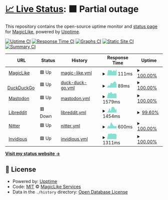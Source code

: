 # [📈 Live Status](https://Magic-Services.github.io/Upptime): <!--live status--> **🟧 Partial outage**

This repository contains the open-source uptime monitor and [status page](https://magic-services.github.io/Upptime) for [MagicLike](https://magiclike.github.io), powered by [Upptime](https://github.com/upptime/upptime).

[![Uptime CI](https://github.com/Magic-Services/Upptime/workflows/Uptime%20CI/badge.svg)](https://github.com/Magic-Services/Upptime/actions?query=workflow%3A%22Uptime+CI%22)
[![Response Time CI](https://github.com/Magic-Services/Upptime/workflows/Response%20Time%20CI/badge.svg)](https://github.com/Magic-Services/Upptime/actions?query=workflow%3A%22Response+Time+CI%22)
[![Graphs CI](https://github.com/Magic-Services/Upptime/workflows/Graphs%20CI/badge.svg)](https://github.com/Magic-Services/Upptime/actions?query=workflow%3A%22Graphs+CI%22)
[![Static Site CI](https://github.com/Magic-Services/Upptime/workflows/Static%20Site%20CI/badge.svg)](https://github.com/Magic-Services/Upptime/actions?query=workflow%3A%22Static+Site+CI%22)
[![Summary CI](https://github.com/Magic-Services/Upptime/workflows/Summary%20CI/badge.svg)](https://github.com/Magic-Services/Upptime/actions?query=workflow%3A%22Summary+CI%22)

<!--start: status pages-->
<!-- This summary is generated by Upptime (https://github.com/upptime/upptime) -->
<!-- Do not edit this manually, your changes will be overwritten -->
<!-- prettier-ignore -->
| URL | Status | History | Response Time | Uptime |
| --- | ------ | ------- | ------------- | ------ |
| <img alt="" src="https://favicons.githubusercontent.com/magiclike.github.io" height="13"> [MagicLike](https://magiclike.github.io) | 🟩 Up | [magic-like.yml](https://github.com/Magic-Services/Upptime/commits/HEAD/history/magic-like.yml) | <details><summary><img alt="Response time graph" src="./graphs/magic-like/response-time-week.png" height="20"> 111ms</summary><br><a href="https://Magic-Services.github.io/Upptime/history/magic-like"><img alt="Response time 119" src="https://img.shields.io/endpoint?url=https%3A%2F%2Fraw.githubusercontent.com%2FMagic-Services%2FUpptime%2FHEAD%2Fapi%2Fmagic-like%2Fresponse-time.json"></a><br><a href="https://Magic-Services.github.io/Upptime/history/magic-like"><img alt="24-hour response time 140" src="https://img.shields.io/endpoint?url=https%3A%2F%2Fraw.githubusercontent.com%2FMagic-Services%2FUpptime%2FHEAD%2Fapi%2Fmagic-like%2Fresponse-time-day.json"></a><br><a href="https://Magic-Services.github.io/Upptime/history/magic-like"><img alt="7-day response time 111" src="https://img.shields.io/endpoint?url=https%3A%2F%2Fraw.githubusercontent.com%2FMagic-Services%2FUpptime%2FHEAD%2Fapi%2Fmagic-like%2Fresponse-time-week.json"></a><br><a href="https://Magic-Services.github.io/Upptime/history/magic-like"><img alt="30-day response time 120" src="https://img.shields.io/endpoint?url=https%3A%2F%2Fraw.githubusercontent.com%2FMagic-Services%2FUpptime%2FHEAD%2Fapi%2Fmagic-like%2Fresponse-time-month.json"></a><br><a href="https://Magic-Services.github.io/Upptime/history/magic-like"><img alt="1-year response time 119" src="https://img.shields.io/endpoint?url=https%3A%2F%2Fraw.githubusercontent.com%2FMagic-Services%2FUpptime%2FHEAD%2Fapi%2Fmagic-like%2Fresponse-time-year.json"></a></details> | <details><summary><a href="https://Magic-Services.github.io/Upptime/history/magic-like">100.00%</a></summary><a href="https://Magic-Services.github.io/Upptime/history/magic-like"><img alt="All-time uptime 100.00%" src="https://img.shields.io/endpoint?url=https%3A%2F%2Fraw.githubusercontent.com%2FMagic-Services%2FUpptime%2FHEAD%2Fapi%2Fmagic-like%2Fuptime.json"></a><br><a href="https://Magic-Services.github.io/Upptime/history/magic-like"><img alt="24-hour uptime 100.00%" src="https://img.shields.io/endpoint?url=https%3A%2F%2Fraw.githubusercontent.com%2FMagic-Services%2FUpptime%2FHEAD%2Fapi%2Fmagic-like%2Fuptime-day.json"></a><br><a href="https://Magic-Services.github.io/Upptime/history/magic-like"><img alt="7-day uptime 100.00%" src="https://img.shields.io/endpoint?url=https%3A%2F%2Fraw.githubusercontent.com%2FMagic-Services%2FUpptime%2FHEAD%2Fapi%2Fmagic-like%2Fuptime-week.json"></a><br><a href="https://Magic-Services.github.io/Upptime/history/magic-like"><img alt="30-day uptime 100.00%" src="https://img.shields.io/endpoint?url=https%3A%2F%2Fraw.githubusercontent.com%2FMagic-Services%2FUpptime%2FHEAD%2Fapi%2Fmagic-like%2Fuptime-month.json"></a><br><a href="https://Magic-Services.github.io/Upptime/history/magic-like"><img alt="1-year uptime 100.00%" src="https://img.shields.io/endpoint?url=https%3A%2F%2Fraw.githubusercontent.com%2FMagic-Services%2FUpptime%2FHEAD%2Fapi%2Fmagic-like%2Fuptime-year.json"></a></details>
| <img alt="" src="https://favicons.githubusercontent.com/duckduckgo.com" height="13"> [DuckDuckGo](https://duckduckgo.com) | 🟩 Up | [duck-duck-go.yml](https://github.com/Magic-Services/Upptime/commits/HEAD/history/duck-duck-go.yml) | <details><summary><img alt="Response time graph" src="./graphs/duck-duck-go/response-time-week.png" height="20"> 89ms</summary><br><a href="https://Magic-Services.github.io/Upptime/history/duck-duck-go"><img alt="Response time 107" src="https://img.shields.io/endpoint?url=https%3A%2F%2Fraw.githubusercontent.com%2FMagic-Services%2FUpptime%2FHEAD%2Fapi%2Fduck-duck-go%2Fresponse-time.json"></a><br><a href="https://Magic-Services.github.io/Upptime/history/duck-duck-go"><img alt="24-hour response time 79" src="https://img.shields.io/endpoint?url=https%3A%2F%2Fraw.githubusercontent.com%2FMagic-Services%2FUpptime%2FHEAD%2Fapi%2Fduck-duck-go%2Fresponse-time-day.json"></a><br><a href="https://Magic-Services.github.io/Upptime/history/duck-duck-go"><img alt="7-day response time 89" src="https://img.shields.io/endpoint?url=https%3A%2F%2Fraw.githubusercontent.com%2FMagic-Services%2FUpptime%2FHEAD%2Fapi%2Fduck-duck-go%2Fresponse-time-week.json"></a><br><a href="https://Magic-Services.github.io/Upptime/history/duck-duck-go"><img alt="30-day response time 109" src="https://img.shields.io/endpoint?url=https%3A%2F%2Fraw.githubusercontent.com%2FMagic-Services%2FUpptime%2FHEAD%2Fapi%2Fduck-duck-go%2Fresponse-time-month.json"></a><br><a href="https://Magic-Services.github.io/Upptime/history/duck-duck-go"><img alt="1-year response time 107" src="https://img.shields.io/endpoint?url=https%3A%2F%2Fraw.githubusercontent.com%2FMagic-Services%2FUpptime%2FHEAD%2Fapi%2Fduck-duck-go%2Fresponse-time-year.json"></a></details> | <details><summary><a href="https://Magic-Services.github.io/Upptime/history/duck-duck-go">100.00%</a></summary><a href="https://Magic-Services.github.io/Upptime/history/duck-duck-go"><img alt="All-time uptime 100.00%" src="https://img.shields.io/endpoint?url=https%3A%2F%2Fraw.githubusercontent.com%2FMagic-Services%2FUpptime%2FHEAD%2Fapi%2Fduck-duck-go%2Fuptime.json"></a><br><a href="https://Magic-Services.github.io/Upptime/history/duck-duck-go"><img alt="24-hour uptime 100.00%" src="https://img.shields.io/endpoint?url=https%3A%2F%2Fraw.githubusercontent.com%2FMagic-Services%2FUpptime%2FHEAD%2Fapi%2Fduck-duck-go%2Fuptime-day.json"></a><br><a href="https://Magic-Services.github.io/Upptime/history/duck-duck-go"><img alt="7-day uptime 100.00%" src="https://img.shields.io/endpoint?url=https%3A%2F%2Fraw.githubusercontent.com%2FMagic-Services%2FUpptime%2FHEAD%2Fapi%2Fduck-duck-go%2Fuptime-week.json"></a><br><a href="https://Magic-Services.github.io/Upptime/history/duck-duck-go"><img alt="30-day uptime 100.00%" src="https://img.shields.io/endpoint?url=https%3A%2F%2Fraw.githubusercontent.com%2FMagic-Services%2FUpptime%2FHEAD%2Fapi%2Fduck-duck-go%2Fuptime-month.json"></a><br><a href="https://Magic-Services.github.io/Upptime/history/duck-duck-go"><img alt="1-year uptime 100.00%" src="https://img.shields.io/endpoint?url=https%3A%2F%2Fraw.githubusercontent.com%2FMagic-Services%2FUpptime%2FHEAD%2Fapi%2Fduck-duck-go%2Fuptime-year.json"></a></details>
| <img alt="" src="https://favicons.githubusercontent.com/mastodon.social" height="13"> [Mastodon](https://mastodon.social) | 🟩 Up | [mastodon.yml](https://github.com/Magic-Services/Upptime/commits/HEAD/history/mastodon.yml) | <details><summary><img alt="Response time graph" src="./graphs/mastodon/response-time-week.png" height="20"> 1579ms</summary><br><a href="https://Magic-Services.github.io/Upptime/history/mastodon"><img alt="Response time 2129" src="https://img.shields.io/endpoint?url=https%3A%2F%2Fraw.githubusercontent.com%2FMagic-Services%2FUpptime%2FHEAD%2Fapi%2Fmastodon%2Fresponse-time.json"></a><br><a href="https://Magic-Services.github.io/Upptime/history/mastodon"><img alt="24-hour response time 1447" src="https://img.shields.io/endpoint?url=https%3A%2F%2Fraw.githubusercontent.com%2FMagic-Services%2FUpptime%2FHEAD%2Fapi%2Fmastodon%2Fresponse-time-day.json"></a><br><a href="https://Magic-Services.github.io/Upptime/history/mastodon"><img alt="7-day response time 1579" src="https://img.shields.io/endpoint?url=https%3A%2F%2Fraw.githubusercontent.com%2FMagic-Services%2FUpptime%2FHEAD%2Fapi%2Fmastodon%2Fresponse-time-week.json"></a><br><a href="https://Magic-Services.github.io/Upptime/history/mastodon"><img alt="30-day response time 2318" src="https://img.shields.io/endpoint?url=https%3A%2F%2Fraw.githubusercontent.com%2FMagic-Services%2FUpptime%2FHEAD%2Fapi%2Fmastodon%2Fresponse-time-month.json"></a><br><a href="https://Magic-Services.github.io/Upptime/history/mastodon"><img alt="1-year response time 2129" src="https://img.shields.io/endpoint?url=https%3A%2F%2Fraw.githubusercontent.com%2FMagic-Services%2FUpptime%2FHEAD%2Fapi%2Fmastodon%2Fresponse-time-year.json"></a></details> | <details><summary><a href="https://Magic-Services.github.io/Upptime/history/mastodon">100.00%</a></summary><a href="https://Magic-Services.github.io/Upptime/history/mastodon"><img alt="All-time uptime 99.41%" src="https://img.shields.io/endpoint?url=https%3A%2F%2Fraw.githubusercontent.com%2FMagic-Services%2FUpptime%2FHEAD%2Fapi%2Fmastodon%2Fuptime.json"></a><br><a href="https://Magic-Services.github.io/Upptime/history/mastodon"><img alt="24-hour uptime 100.00%" src="https://img.shields.io/endpoint?url=https%3A%2F%2Fraw.githubusercontent.com%2FMagic-Services%2FUpptime%2FHEAD%2Fapi%2Fmastodon%2Fuptime-day.json"></a><br><a href="https://Magic-Services.github.io/Upptime/history/mastodon"><img alt="7-day uptime 100.00%" src="https://img.shields.io/endpoint?url=https%3A%2F%2Fraw.githubusercontent.com%2FMagic-Services%2FUpptime%2FHEAD%2Fapi%2Fmastodon%2Fuptime-week.json"></a><br><a href="https://Magic-Services.github.io/Upptime/history/mastodon"><img alt="30-day uptime 99.06%" src="https://img.shields.io/endpoint?url=https%3A%2F%2Fraw.githubusercontent.com%2FMagic-Services%2FUpptime%2FHEAD%2Fapi%2Fmastodon%2Fuptime-month.json"></a><br><a href="https://Magic-Services.github.io/Upptime/history/mastodon"><img alt="1-year uptime 99.41%" src="https://img.shields.io/endpoint?url=https%3A%2F%2Fraw.githubusercontent.com%2FMagic-Services%2FUpptime%2FHEAD%2Fapi%2Fmastodon%2Fuptime-year.json"></a></details>
| <img alt="" src="https://favicons.githubusercontent.com/libreddit.spike.codes" height="13"> [Libreddit](https://libreddit.spike.codes) | 🟥 Down | [libreddit.yml](https://github.com/Magic-Services/Upptime/commits/HEAD/history/libreddit.yml) | <details><summary><img alt="Response time graph" src="./graphs/libreddit/response-time-week.png" height="20"> 1454ms</summary><br><a href="https://Magic-Services.github.io/Upptime/history/libreddit"><img alt="Response time 1466" src="https://img.shields.io/endpoint?url=https%3A%2F%2Fraw.githubusercontent.com%2FMagic-Services%2FUpptime%2FHEAD%2Fapi%2Flibreddit%2Fresponse-time.json"></a><br><a href="https://Magic-Services.github.io/Upptime/history/libreddit"><img alt="24-hour response time 1409" src="https://img.shields.io/endpoint?url=https%3A%2F%2Fraw.githubusercontent.com%2FMagic-Services%2FUpptime%2FHEAD%2Fapi%2Flibreddit%2Fresponse-time-day.json"></a><br><a href="https://Magic-Services.github.io/Upptime/history/libreddit"><img alt="7-day response time 1454" src="https://img.shields.io/endpoint?url=https%3A%2F%2Fraw.githubusercontent.com%2FMagic-Services%2FUpptime%2FHEAD%2Fapi%2Flibreddit%2Fresponse-time-week.json"></a><br><a href="https://Magic-Services.github.io/Upptime/history/libreddit"><img alt="30-day response time 1508" src="https://img.shields.io/endpoint?url=https%3A%2F%2Fraw.githubusercontent.com%2FMagic-Services%2FUpptime%2FHEAD%2Fapi%2Flibreddit%2Fresponse-time-month.json"></a><br><a href="https://Magic-Services.github.io/Upptime/history/libreddit"><img alt="1-year response time 1466" src="https://img.shields.io/endpoint?url=https%3A%2F%2Fraw.githubusercontent.com%2FMagic-Services%2FUpptime%2FHEAD%2Fapi%2Flibreddit%2Fresponse-time-year.json"></a></details> | <details><summary><a href="https://Magic-Services.github.io/Upptime/history/libreddit">99.60%</a></summary><a href="https://Magic-Services.github.io/Upptime/history/libreddit"><img alt="All-time uptime 99.81%" src="https://img.shields.io/endpoint?url=https%3A%2F%2Fraw.githubusercontent.com%2FMagic-Services%2FUpptime%2FHEAD%2Fapi%2Flibreddit%2Fuptime.json"></a><br><a href="https://Magic-Services.github.io/Upptime/history/libreddit"><img alt="24-hour uptime 99.99%" src="https://img.shields.io/endpoint?url=https%3A%2F%2Fraw.githubusercontent.com%2FMagic-Services%2FUpptime%2FHEAD%2Fapi%2Flibreddit%2Fuptime-day.json"></a><br><a href="https://Magic-Services.github.io/Upptime/history/libreddit"><img alt="7-day uptime 99.60%" src="https://img.shields.io/endpoint?url=https%3A%2F%2Fraw.githubusercontent.com%2FMagic-Services%2FUpptime%2FHEAD%2Fapi%2Flibreddit%2Fuptime-week.json"></a><br><a href="https://Magic-Services.github.io/Upptime/history/libreddit"><img alt="30-day uptime 99.70%" src="https://img.shields.io/endpoint?url=https%3A%2F%2Fraw.githubusercontent.com%2FMagic-Services%2FUpptime%2FHEAD%2Fapi%2Flibreddit%2Fuptime-month.json"></a><br><a href="https://Magic-Services.github.io/Upptime/history/libreddit"><img alt="1-year uptime 99.81%" src="https://img.shields.io/endpoint?url=https%3A%2F%2Fraw.githubusercontent.com%2FMagic-Services%2FUpptime%2FHEAD%2Fapi%2Flibreddit%2Fuptime-year.json"></a></details>
| <img alt="" src="https://favicons.githubusercontent.com/nitter.net" height="13"> [Nitter](https://nitter.net) | 🟩 Up | [nitter.yml](https://github.com/Magic-Services/Upptime/commits/HEAD/history/nitter.yml) | <details><summary><img alt="Response time graph" src="./graphs/nitter/response-time-week.png" height="20"> 600ms</summary><br><a href="https://Magic-Services.github.io/Upptime/history/nitter"><img alt="Response time 573" src="https://img.shields.io/endpoint?url=https%3A%2F%2Fraw.githubusercontent.com%2FMagic-Services%2FUpptime%2FHEAD%2Fapi%2Fnitter%2Fresponse-time.json"></a><br><a href="https://Magic-Services.github.io/Upptime/history/nitter"><img alt="24-hour response time 444" src="https://img.shields.io/endpoint?url=https%3A%2F%2Fraw.githubusercontent.com%2FMagic-Services%2FUpptime%2FHEAD%2Fapi%2Fnitter%2Fresponse-time-day.json"></a><br><a href="https://Magic-Services.github.io/Upptime/history/nitter"><img alt="7-day response time 600" src="https://img.shields.io/endpoint?url=https%3A%2F%2Fraw.githubusercontent.com%2FMagic-Services%2FUpptime%2FHEAD%2Fapi%2Fnitter%2Fresponse-time-week.json"></a><br><a href="https://Magic-Services.github.io/Upptime/history/nitter"><img alt="30-day response time 554" src="https://img.shields.io/endpoint?url=https%3A%2F%2Fraw.githubusercontent.com%2FMagic-Services%2FUpptime%2FHEAD%2Fapi%2Fnitter%2Fresponse-time-month.json"></a><br><a href="https://Magic-Services.github.io/Upptime/history/nitter"><img alt="1-year response time 573" src="https://img.shields.io/endpoint?url=https%3A%2F%2Fraw.githubusercontent.com%2FMagic-Services%2FUpptime%2FHEAD%2Fapi%2Fnitter%2Fresponse-time-year.json"></a></details> | <details><summary><a href="https://Magic-Services.github.io/Upptime/history/nitter">100.00%</a></summary><a href="https://Magic-Services.github.io/Upptime/history/nitter"><img alt="All-time uptime 88.15%" src="https://img.shields.io/endpoint?url=https%3A%2F%2Fraw.githubusercontent.com%2FMagic-Services%2FUpptime%2FHEAD%2Fapi%2Fnitter%2Fuptime.json"></a><br><a href="https://Magic-Services.github.io/Upptime/history/nitter"><img alt="24-hour uptime 100.00%" src="https://img.shields.io/endpoint?url=https%3A%2F%2Fraw.githubusercontent.com%2FMagic-Services%2FUpptime%2FHEAD%2Fapi%2Fnitter%2Fuptime-day.json"></a><br><a href="https://Magic-Services.github.io/Upptime/history/nitter"><img alt="7-day uptime 100.00%" src="https://img.shields.io/endpoint?url=https%3A%2F%2Fraw.githubusercontent.com%2FMagic-Services%2FUpptime%2FHEAD%2Fapi%2Fnitter%2Fuptime-week.json"></a><br><a href="https://Magic-Services.github.io/Upptime/history/nitter"><img alt="30-day uptime 83.06%" src="https://img.shields.io/endpoint?url=https%3A%2F%2Fraw.githubusercontent.com%2FMagic-Services%2FUpptime%2FHEAD%2Fapi%2Fnitter%2Fuptime-month.json"></a><br><a href="https://Magic-Services.github.io/Upptime/history/nitter"><img alt="1-year uptime 88.15%" src="https://img.shields.io/endpoint?url=https%3A%2F%2Fraw.githubusercontent.com%2FMagic-Services%2FUpptime%2FHEAD%2Fapi%2Fnitter%2Fuptime-year.json"></a></details>
| <img alt="" src="https://favicons.githubusercontent.com/invidious.snopyta.org" height="13"> [Invidious](https://invidious.snopyta.org) | 🟩 Up | [invidious.yml](https://github.com/Magic-Services/Upptime/commits/HEAD/history/invidious.yml) | <details><summary><img alt="Response time graph" src="./graphs/invidious/response-time-week.png" height="20"> 1311ms</summary><br><a href="https://Magic-Services.github.io/Upptime/history/invidious"><img alt="Response time 1341" src="https://img.shields.io/endpoint?url=https%3A%2F%2Fraw.githubusercontent.com%2FMagic-Services%2FUpptime%2FHEAD%2Fapi%2Finvidious%2Fresponse-time.json"></a><br><a href="https://Magic-Services.github.io/Upptime/history/invidious"><img alt="24-hour response time 1186" src="https://img.shields.io/endpoint?url=https%3A%2F%2Fraw.githubusercontent.com%2FMagic-Services%2FUpptime%2FHEAD%2Fapi%2Finvidious%2Fresponse-time-day.json"></a><br><a href="https://Magic-Services.github.io/Upptime/history/invidious"><img alt="7-day response time 1311" src="https://img.shields.io/endpoint?url=https%3A%2F%2Fraw.githubusercontent.com%2FMagic-Services%2FUpptime%2FHEAD%2Fapi%2Finvidious%2Fresponse-time-week.json"></a><br><a href="https://Magic-Services.github.io/Upptime/history/invidious"><img alt="30-day response time 1360" src="https://img.shields.io/endpoint?url=https%3A%2F%2Fraw.githubusercontent.com%2FMagic-Services%2FUpptime%2FHEAD%2Fapi%2Finvidious%2Fresponse-time-month.json"></a><br><a href="https://Magic-Services.github.io/Upptime/history/invidious"><img alt="1-year response time 1341" src="https://img.shields.io/endpoint?url=https%3A%2F%2Fraw.githubusercontent.com%2FMagic-Services%2FUpptime%2FHEAD%2Fapi%2Finvidious%2Fresponse-time-year.json"></a></details> | <details><summary><a href="https://Magic-Services.github.io/Upptime/history/invidious">100.00%</a></summary><a href="https://Magic-Services.github.io/Upptime/history/invidious"><img alt="All-time uptime 100.00%" src="https://img.shields.io/endpoint?url=https%3A%2F%2Fraw.githubusercontent.com%2FMagic-Services%2FUpptime%2FHEAD%2Fapi%2Finvidious%2Fuptime.json"></a><br><a href="https://Magic-Services.github.io/Upptime/history/invidious"><img alt="24-hour uptime 100.00%" src="https://img.shields.io/endpoint?url=https%3A%2F%2Fraw.githubusercontent.com%2FMagic-Services%2FUpptime%2FHEAD%2Fapi%2Finvidious%2Fuptime-day.json"></a><br><a href="https://Magic-Services.github.io/Upptime/history/invidious"><img alt="7-day uptime 100.00%" src="https://img.shields.io/endpoint?url=https%3A%2F%2Fraw.githubusercontent.com%2FMagic-Services%2FUpptime%2FHEAD%2Fapi%2Finvidious%2Fuptime-week.json"></a><br><a href="https://Magic-Services.github.io/Upptime/history/invidious"><img alt="30-day uptime 100.00%" src="https://img.shields.io/endpoint?url=https%3A%2F%2Fraw.githubusercontent.com%2FMagic-Services%2FUpptime%2FHEAD%2Fapi%2Finvidious%2Fuptime-month.json"></a><br><a href="https://Magic-Services.github.io/Upptime/history/invidious"><img alt="1-year uptime 100.00%" src="https://img.shields.io/endpoint?url=https%3A%2F%2Fraw.githubusercontent.com%2FMagic-Services%2FUpptime%2FHEAD%2Fapi%2Finvidious%2Fuptime-year.json"></a></details>

<!--end: status pages-->

[**Visit my status website →**](https://Magic-Services.github.io/Upptime)

## 📄 License

- Powered by: [Upptime](https://github.com/upptime/upptime)
- Code: [MIT](./LICENSE) © [MagicLike Services](https://magiclike.github.io)
- Data in the `./history` directory: [Open Database License](https://opendatacommons.org/licenses/odbl/1-0/)
